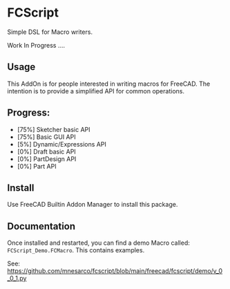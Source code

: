 # FCScript

Simple DSL for Macro writers.

Work In Progress ....

## Usage

This AddOn is for people interested in writing macros for FreeCAD. The intention is 
to provide a simplified API for common operations.

## Progress:

- [75%] Sketcher basic API
- [75%] Basic GUI API
- [5%] Dynamic/Expressions API
- [0%] Draft basic API
- [0%] PartDesign API
- [0%] Part API

## Install

Use FreeCAD Builtin Addon Manager to install this package.

## Documentation

Once installed and restarted, you can find a demo Macro called: `FCScript_Demo.FCMacro`. This contains examples.

See: https://github.com/mnesarco/fcscript/blob/main/freecad/fcscript/demo/v_0_0_1.py